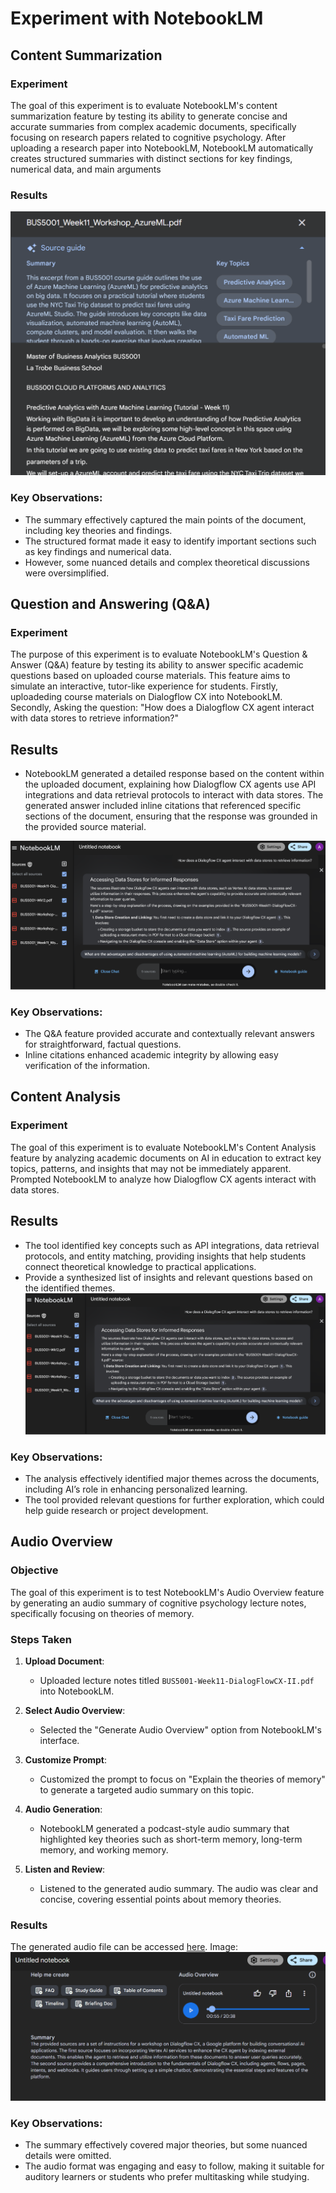 # Experiment with NotebookLM

## Content Summarization

### Experiment
The goal of this experiment is to evaluate NotebookLM's content summarization feature by testing its ability to generate concise and accurate summaries from complex academic documents, specifically focusing on research papers related to cognitive psychology. After uploading a research paper into NotebookLM, NotebookLM automatically creates structured summaries with distinct sections for key findings, numerical data, and main arguments

### Results

![Content_summarization](https://github.com/AnnNguyen1807/Cloud-Based-Technology-/blob/main/Screenshot%202024-11-10%20181359.png)

### Key Observations:
- The summary effectively captured the main points of the document, including key theories and findings.
- The structured format made it easy to identify important sections such as key findings and numerical data.
- However, some nuanced details and complex theoretical discussions were oversimplified.

## Question and Answering (Q&A) 

### Experiment
The purpose of this experiment is to evaluate NotebookLM's Question & Answer (Q&A) feature by testing its ability to answer specific academic questions based on uploaded course materials. This feature aims to simulate an interactive, tutor-like experience for students. Firstly, uploadeding course materials on Dialogflow CX into NotebookLM.
Secondly, Asking the question: "How does a Dialogflow CX agent interact with data stores to retrieve information?"

## Results

 - NotebookLM generated a detailed response based on the content within the uploaded document, explaining how Dialogflow CX agents use API integrations and data retrieval protocols to interact with data stores. The generated answer included inline citations that referenced specific sections of the document, ensuring that the response was grounded in the provided source material.

![Q&A](https://github.com/AnnNguyen1807/Cloud-Based-Technology-/blob/main/Screenshot%202024-11-10%20183505.png)

### Key Observations:
- The Q&A feature provided accurate and contextually relevant answers for straightforward, factual questions.
- Inline citations enhanced academic integrity by allowing easy verification of the information.

## Content Analysis 

### Experiment
The goal of this experiment is to evaluate NotebookLM's Content Analysis feature by analyzing academic documents on AI in education to extract key topics, patterns, and insights that may not be immediately apparent. Prompted NotebookLM to analyze how Dialogflow CX agents interact with data stores. 

## Results

- The tool identified key concepts such as API integrations, data retrieval protocols, and entity matching, providing insights that help students connect theoretical knowledge to practical applications.
- Provide a synthesized list of insights and relevant questions based on the identified themes.
![Content Analysis](https://github.com/AnnNguyen1807/Cloud-Based-Technology-/blob/main/Screenshot%202024-11-10%20183505.png)

### Key Observations:
- The analysis effectively identified major themes across the documents, including AI’s role in enhancing personalized learning.
- The tool provided relevant questions for further exploration, which could help guide research or project development.

## Audio Overview

### Objective
The goal of this experiment is to test NotebookLM's Audio Overview feature by generating an audio summary of cognitive psychology lecture notes, specifically focusing on theories of memory.

### Steps Taken

1. **Upload Document**: 
   - Uploaded lecture notes titled `BUS5001-Week11-DialogFlowCX-II.pdf` into NotebookLM.
   
2. **Select Audio Overview**:
   - Selected the "Generate Audio Overview" option from NotebookLM's interface.
   
3. **Customize Prompt**:
   - Customized the prompt to focus on "Explain the theories of memory" to generate a targeted audio summary on this topic.
   
4. **Audio Generation**:
   - NotebookLM generated a podcast-style audio summary that highlighted key theories such as short-term memory, long-term memory, and working memory.

5. **Listen and Review**:
   - Listened to the generated audio summary. The audio was clear and concise, covering essential points about memory theories.

### Results

The generated audio file can be accessed [here](https://notebooklm.google.com/notebook/12d1e3c7-16f0-46d8-a31d-62aa47b88317/audio).
Image: ![NotebookLM Audio Overview](https://github.com/AnnNguyen1807/Cloud-Based-Technology-/blob/main/Screenshot%202024-11-10%20175957.png)

### Key Observations:
- The summary effectively covered major theories, but some nuanced details were omitted.
- The audio format was engaging and easy to follow, making it suitable for auditory learners or students who prefer multitasking while studying.

